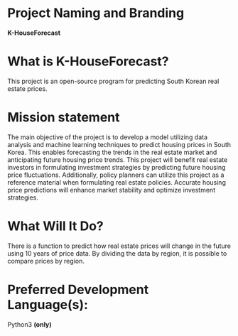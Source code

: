 # Project Naming and Branding
**K-HouseForecast**

# What is K-HouseForecast?
This project is an open-source program for predicting South Korean real estate prices.

# Mission statement
The main objective of the project is to develop a model utilizing data analysis and machine learning techniques to predict housing prices in South Korea. This enables forecasting the trends in the real estate market and anticipating future housing price trends.
This project will benefit real estate investors in formulating investment strategies by predicting future housing price fluctuations. Additionally, policy planners can utilize this project as a reference material when formulating real estate policies. Accurate housing price predictions will enhance market stability and optimize investment strategies.

# What Will It Do?
There is a function to predict how real estate prices will change in the future using 10 years of price data. By dividing the data by region, it is possible to compare prices by region.

# Preferred Development Language(s):
Python3 **(only)**





